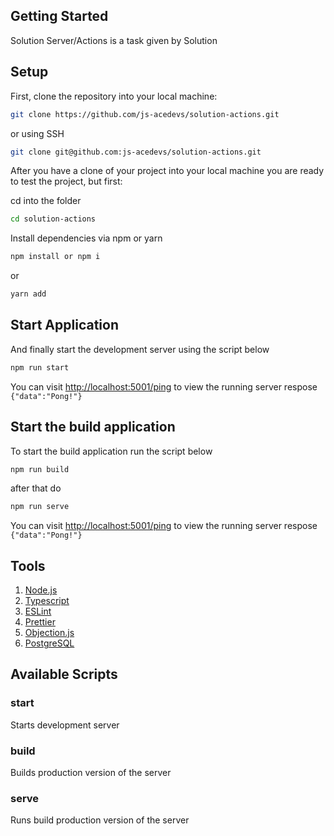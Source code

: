 ## Getting Started

Solution Server/Actions is a task given by Solution

## Setup

First, clone the repository into your local machine:

```sh
git clone https://github.com/js-acedevs/solution-actions.git
```

or using SSH

```sh
git clone git@github.com:js-acedevs/solution-actions.git
```

After you have a clone of your project into your local machine you are ready to test the project, but first:

cd into the folder

```sh
cd solution-actions
```

Install dependencies via npm or yarn

```sh
npm install or npm i
```

or

```bash
yarn add
```

## Start Application

And finally start the development server using the script below

```bash
npm run start
```

You can visit <a href="http://localhost:5001.ping">http://localhost:5001/ping</a> to view the running server respose `{"data":"Pong!"}`

## Start the build application

To start the build application run the script below

```bash
npm run build
```

after that do

```bash
npm run serve
```

You can visit <a href="http://localhost:5001.ping">http://localhost:5001/ping</a> to view the running server respose `{"data":"Pong!"}`

## Tools

1. [Node.js](https://nodejs.org/en/)
1. [Typescript](https://www.typescriptlang.org)
1. [ESLint](https://eslint.org)
1. [Prettier](https://prettier.io)
1. [Objection.js](https://vincit.github.io/objection.js/)
1. [PostgreSQL](https://www.postgresql.org/)


## Available Scripts

### start

Starts development server

### build

Builds production version of the server

### serve

Runs build production version of the server 

